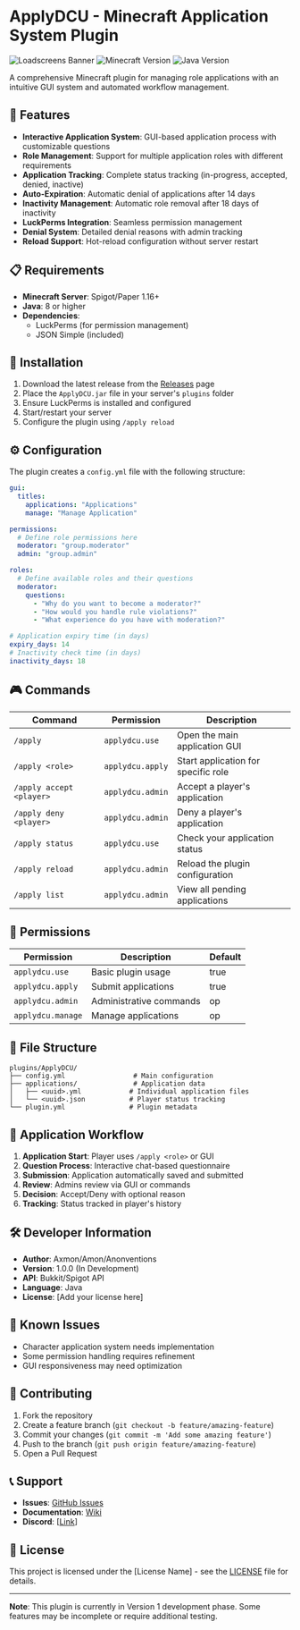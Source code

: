 # ApplyDCU - Minecraft Application System Plugin

![Loadscreens Banner](https://img.shields.io/badge/ApplyDCU-v1.0%20Ultimate-blue?style=for-the-badge)
![Minecraft Version](https://img.shields.io/badge/Minecraft-1.20+-green?style=for-the-badge)
![Java Version](https://img.shields.io/badge/Java-17+-orange?style=for-the-badge)

A comprehensive Minecraft plugin for managing role applications with an intuitive GUI system and automated workflow management.

## 🌟 Features

- **Interactive Application System**: GUI-based application process with customizable questions
- **Role Management**: Support for multiple application roles with different requirements
- **Application Tracking**: Complete status tracking (in-progress, accepted, denied, inactive)
- **Auto-Expiration**: Automatic denial of applications after 14 days
- **Inactivity Management**: Automatic role removal after 18 days of inactivity
- **LuckPerms Integration**: Seamless permission management
- **Denial System**: Detailed denial reasons with admin tracking
- **Reload Support**: Hot-reload configuration without server restart

## 📋 Requirements

- **Minecraft Server**: Spigot/Paper 1.16+
- **Java**: 8 or higher
- **Dependencies**: 
  - LuckPerms (for permission management)
  - JSON Simple (included)

## 🚀 Installation

1. Download the latest release from the [Releases](../../releases) page
2. Place the `ApplyDCU.jar` file in your server's `plugins` folder
3. Ensure LuckPerms is installed and configured
4. Start/restart your server
5. Configure the plugin using `/apply reload`

## ⚙️ Configuration

The plugin creates a `config.yml` file with the following structure:

```yaml
gui:
  titles:
    applications: "Applications"
    manage: "Manage Application"

permissions:
  # Define role permissions here
  moderator: "group.moderator"
  admin: "group.admin"

roles:
  # Define available roles and their questions
  moderator:
    questions:
      - "Why do you want to become a moderator?"
      - "How would you handle rule violations?"
      - "What experience do you have with moderation?"

# Application expiry time (in days)
expiry_days: 14
# Inactivity check time (in days)  
inactivity_days: 18
```

## 🎮 Commands

| Command | Permission | Description |
|---------|------------|-------------|
| `/apply` | `applydcu.use` | Open the main application GUI |
| `/apply <role>` | `applydcu.apply` | Start application for specific role |
| `/apply accept <player>` | `applydcu.admin` | Accept a player's application |
| `/apply deny <player>` | `applydcu.admin` | Deny a player's application |
| `/apply status` | `applydcu.use` | Check your application status |
| `/apply reload` | `applydcu.admin` | Reload the plugin configuration |
| `/apply list` | `applydcu.admin` | View all pending applications |

## 🔧 Permissions

| Permission | Description | Default |
|------------|-------------|---------|
| `applydcu.use` | Basic plugin usage | true |
| `applydcu.apply` | Submit applications | true |
| `applydcu.admin` | Administrative commands | op |
| `applydcu.manage` | Manage applications | op |

## 📁 File Structure

```
plugins/ApplyDCU/
├── config.yml                 # Main configuration
├── applications/              # Application data
│   ├── <uuid>.yml            # Individual application files
│   └── <uuid>.json           # Player status tracking
└── plugin.yml                # Plugin metadata
```

## 🔄 Application Workflow

1. **Application Start**: Player uses `/apply <role>` or GUI
2. **Question Process**: Interactive chat-based questionnaire
3. **Submission**: Application automatically saved and submitted
4. **Review**: Admins review via GUI or commands
5. **Decision**: Accept/Deny with optional reason
6. **Tracking**: Status tracked in player's history

## 🛠️ Developer Information

- **Author**: Axmon/Amon/Anonventions
- **Version**: 1.0.0 (In Development)
- **API**: Bukkit/Spigot API
- **Language**: Java
- **License**: [Add your license here]

## 🐛 Known Issues

- Character application system needs implementation
- Some permission handling requires refinement
- GUI responsiveness may need optimization

## 🤝 Contributing

1. Fork the repository
2. Create a feature branch (`git checkout -b feature/amazing-feature`)
3. Commit your changes (`git commit -m 'Add some amazing feature'`)
4. Push to the branch (`git push origin feature/amazing-feature`)
5. Open a Pull Request

## 📞 Support

- **Issues**: [GitHub Issues](../../issues)
- **Documentation**: [Wiki](../../wiki)
- **Discord**: [[Link](https://discord.gg/SG8jvb9WU5)]

## 📜 License

This project is licensed under the [License Name] - see the [LICENSE](LICENSE) file for details.

---

**Note**: This plugin is currently in Version 1 development phase. Some features may be incomplete or require additional testing.
